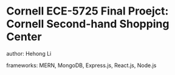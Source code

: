 # Cornell ECE-5725 Final Proejct: Cornell Second-hand Shopping Center

author: Hehong Li

frameworks: MERN,  MongoDB, Express.js, React.js, Node.js




